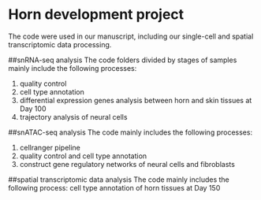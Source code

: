 # Horn development project
The code were used in our manuscript, including our single-cell and spatial transcriptomic data processing. 

##snRNA-seq analysis
The code folders divided by stages of samples mainly include the following processes:
  1. quality control
  2. cell type annotation
  3. differential expression genes analysis between horn and skin tissues at Day 100
  4. trajectory analysis of neural cells

##snATAC-seq analysis
The code mainly includes the following processes:
  1. cellranger pipeline
  2. quality control and cell type annotation
  3. construct gene regulatory networks of neural cells and fibroblasts

##spatial transcriptomic data analysis
The code mainly includes the following process:
cell type annotation of horn tissues at Day 150
